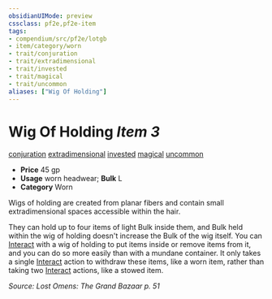 ```yaml
---
obsidianUIMode: preview
cssclass: pf2e,pf2e-item
tags:
- compendium/src/pf2e/lotgb
- item/category/worn
- trait/conjuration
- trait/extradimensional
- trait/invested
- trait/magical
- trait/uncommon
aliases: ["Wig Of Holding"]
---
```

# Wig Of Holding *Item 3*  
[conjuration](/rules/traits/conjuration.md)  [extradimensional](/rules/traits/extradimensional.md)  [invested](/rules/traits/invested.md)  [magical](/rules/traits/magical.md)  [uncommon](/rules/traits/uncommon.md)  

- **Price** 45 gp
- **Usage** worn headwear; **Bulk** L
- **Category** Worn

Wigs of holding are created from planar fibers and contain small extradimensional spaces accessible within the hair.

They can hold up to four items of light Bulk inside them, and Bulk held within the wig of holding doesn't increase the Bulk of the wig itself. You can [Interact](/rules/actions/interact.md) with a wig of holding to put items inside or remove items from it, and you can do so more easily than with a mundane container. It only takes a single [Interact](/rules/actions/interact.md) action to withdraw these items, like a worn item, rather than taking two [Interact](/rules/actions/interact.md) actions, like a stowed item.

*Source: Lost Omens: The Grand Bazaar p. 51*